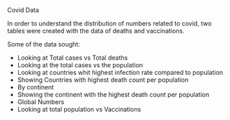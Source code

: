 Covid Data

In order to understand the distribution of numbers related to covid, two tables were created with the data of deaths and vaccinations.

Some of the data sought:
- Looking at Total cases vs Total deaths
- Looking at the total cases vs the population
- Looking at countries whit highest infection rate compared to population
- Showing Countries with highest death count per population
- By continent
- Showing the continent with the highest death count per population
- Global Numbers
- Looking at total population vs Vaccinations
